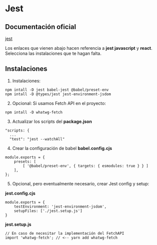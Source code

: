 # Jest
## Documentación oficial

[jest](https://jestjs.io/es-ES/)

  Los enlaces que vienen abajo hacen referencia a __jest javascript__ y __react__. Selecciona las instalaciones que te hagan falta.

## Instalaciones

1. Instalaciones:
```
npm intall -D jest babel-jest @babel/preset-env
npm intall -D @types/jest jest-environment-jsdom
```

2. Opcional: Si usamos Fetch API en el proyecto:
```
npm intall -D whatwg-fetch
```

3. Actualizar los scripts del __package.json__
```
"scripts: {
  ...
  "test": "jest --watchAll"
```

4. Crear la configuración de babel __babel.config.cjs__
```
module.exports = {
    presets: [
        [ '@babel/preset-env', { targets: { esmodules: true } } ]
    ],
};
```

5. Opcional, pero eventualmente necesario, crear Jest config y setup:

__jest.config.cjs__
```
module.exports = {
    testEnvironment: 'jest-environment-jsdom',
    setupFiles: ['./jest.setup.js']
}
```

__jest.setup.js__
```
// En caso de necesitar la implementación del FetchAPI
import 'whatwg-fetch'; // <-- yarn add whatwg-fetch
```

